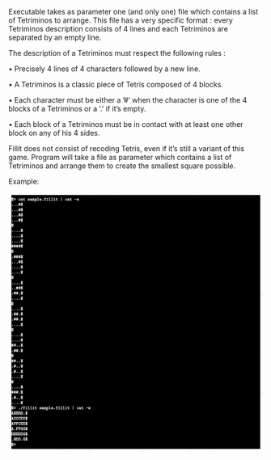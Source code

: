 Executable takes as parameter one (and only one) file which contains a
list of Tetriminos to arrange. This file has a very specific format : every Tetriminos
description consists of 4 lines and each Tetriminos are separated by an empty line.

The description of a Tetriminos must respect the following rules :

• Precisely 4 lines of 4 characters followed by a new line.

• A Tetriminos is a classic piece of Tetris composed of 4 blocks.

• Each character must be either a ’#’ when the character is one of the 4 blocks of
a Tetriminos or a ’.’ if it’s empty.

• Each block of a Tetriminos must be in contact with at least one other block on
any of his 4 sides.

Fillit does not consist of recoding Tetris, even if it’s still a variant of this game.
Program will take a file as parameter which contains a list of Tetriminos and
arrange them to create the smallest square possible.

Example:

![Alt text](https://github.com/vitalyten/fillit/blob/master/fillit.png)
